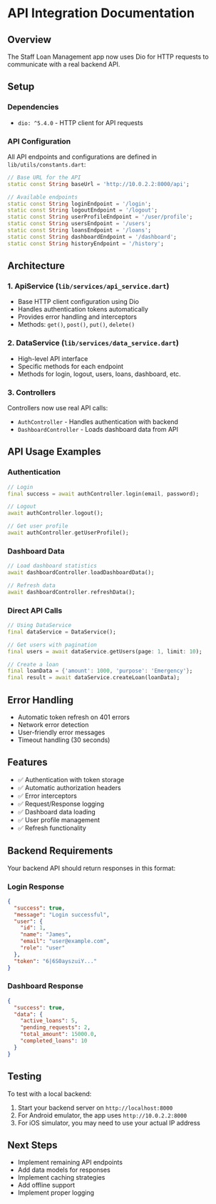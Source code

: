 # API Integration Documentation

## Overview

The Staff Loan Management app now uses Dio for HTTP requests to communicate with a real backend API.

## Setup

### Dependencies

- `dio: ^5.4.0` - HTTP client for API requests

### API Configuration

All API endpoints and configurations are defined in `lib/utils/constants.dart`:

```dart
// Base URL for the API
static const String baseUrl = 'http://10.0.2.2:8000/api';

// Available endpoints
static const String loginEndpoint = '/login';
static const String logoutEndpoint = '/logout';
static const String userProfileEndpoint = '/user/profile';
static const String usersEndpoint = '/users';
static const String loansEndpoint = '/loans';
static const String dashboardEndpoint = '/dashboard';
static const String historyEndpoint = '/history';
```

## Architecture

### 1. ApiService (`lib/services/api_service.dart`)

- Base HTTP client configuration using Dio
- Handles authentication tokens automatically
- Provides error handling and interceptors
- Methods: `get()`, `post()`, `put()`, `delete()`

### 2. DataService (`lib/services/data_service.dart`)

- High-level API interface
- Specific methods for each endpoint
- Methods for login, logout, users, loans, dashboard, etc.

### 3. Controllers

Controllers now use real API calls:

- `AuthController` - Handles authentication with backend
- `DashboardController` - Loads dashboard data from API

## API Usage Examples

### Authentication

```dart
// Login
final success = await authController.login(email, password);

// Logout
await authController.logout();

// Get user profile
await authController.getUserProfile();
```

### Dashboard Data

```dart
// Load dashboard statistics
await dashboardController.loadDashboardData();

// Refresh data
await dashboardController.refreshData();
```

### Direct API Calls

```dart
// Using DataService
final dataService = DataService();

// Get users with pagination
final users = await dataService.getUsers(page: 1, limit: 10);

// Create a loan
final loanData = {'amount': 1000, 'purpose': 'Emergency'};
final result = await dataService.createLoan(loanData);
```

## Error Handling

- Automatic token refresh on 401 errors
- Network error detection
- User-friendly error messages
- Timeout handling (30 seconds)

## Features

- ✅ Authentication with token storage
- ✅ Automatic authorization headers
- ✅ Error interceptors
- ✅ Request/Response logging
- ✅ Dashboard data loading
- ✅ User profile management
- ✅ Refresh functionality

## Backend Requirements

Your backend API should return responses in this format:

### Login Response

```json
{
  "success": true,
  "message": "Login successful",
  "user": {
    "id": 1,
    "name": "James",
    "email": "user@example.com",
    "role": "user"
  },
  "token": "6|6S0ayszuiY..."
}
```

### Dashboard Response

```json
{
  "success": true,
  "data": {
    "active_loans": 5,
    "pending_requests": 2,
    "total_amount": 15000.0,
    "completed_loans": 10
  }
}
```

## Testing

To test with a local backend:

1. Start your backend server on `http://localhost:8000`
2. For Android emulator, the app uses `http://10.0.2.2:8000`
3. For iOS simulator, you may need to use your actual IP address

## Next Steps

- Implement remaining API endpoints
- Add data models for responses
- Implement caching strategies
- Add offline support
- Implement proper logging

